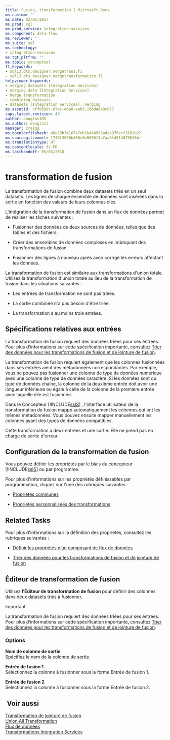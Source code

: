 ```yaml
---
title: Fusion, transformation | Microsoft Docs
ms.custom: ''
ms.date: 03/01/2017
ms.prod: sql
ms.prod_service: integration-services
ms.component: data-flow
ms.reviewer: ''
ms.suite: sql
ms.technology:
- integration-services
ms.tgt_pltfrm: ''
ms.topic: conceptual
f1_keywords:
- sql13.dts.designer.mergetrans.f1
- sql13.dts.designer.mergetransformation.f1
helpviewer_keywords:
- merging datasets [Integration Services]
- merging data [Integration Services]
- Merge transformation
- combining datasets
- datasets [Integration Services], merging
ms.assetid: cff8690c-07ac-46a0-aab5-20bd4848c677
caps.latest.revision: 43
author: douglaslMS
ms.author: douglasl
manager: craigg
ms.openlocfilehash: 49e73b34167e7eb1b494995adce976ecf2601b22
ms.sourcegitcommit: 1740f3090b168c0e809611a7aa6fd514075616bf
ms.translationtype: HT
ms.contentlocale: fr-FR
ms.lasthandoff: 05/03/2018
---
```

# <a name="merge-transformation"></a>transformation de fusion
  La transformation de fusion combine deux datasets triés en un seul datasets. Les lignes de chaque ensemble de données sont insérées dans la sortie en fonction des valeurs de leurs colonnes clés.  
  
 L'intégration de la transformation de fusion dans un flux de données permet de réaliser les tâches suivantes :  
  
-   Fusionner des données de deux sources de données, telles que des tables et des fichiers.  
  
-   Créer des ensembles de données complexes en imbriquant des transformations de fusion.  
  
-   Fusionner des lignes à nouveau après avoir corrigé les erreurs affectant les données.  
  
 La transformation de fusion est similaire aux transformations d'union totale. Utilisez la transformation d'union totale au lieu de la transformation de fusion dans les situations suivantes :  
  
-   Les entrées de transformation ne sont pas triées.  
  
-   La sortie combinée n'a pas besoin d'être triée.  
  
-   La transformation a au moins trois entrées.  
  
## <a name="input-requirements"></a>Spécifications relatives aux entrées  
 La transformation de fusion requiert des données triées pour ses entrées. Pour plus d’informations sur cette spécification importante, consultez [Trier des données pour les transformations de fusion et de jointure de fusion](../../../integration-services/data-flow/transformations/sort-data-for-the-merge-and-merge-join-transformations.md).  
  
 La transformation de fusion requiert également que les colonnes fusionnées dans ses entrées aient des métadonnées correspondantes. Par exemple, vous ne pouvez pas fusionner une colonne de type de données numérique avec une colonne de type de données caractère. Si les données sont du type de données chaîne, la colonne de la deuxième entrée doit avoir une longueur inférieure ou égale à celle de la colonne de la première entrée avec laquelle elle est fusionnée.  
  
 Dans le Concepteur [!INCLUDE[ssIS](../../../includes/ssis-md.md)] , l’interface utilisateur de la transformation de fusion mappe automatiquement les colonnes qui ont les mêmes métadonnées. Vous pouvez ensuite mapper manuellement les colonnes ayant des types de données compatibles.  
  
 Cette transformation a deux entrées et une sortie. Elle ne prend pas en charge de sortie d'erreur.  
  
## <a name="configuration-of-the-merge-transformation"></a>Configuration de la transformation de fusion  
 Vous pouvez définir les propriétés par le biais du concepteur [!INCLUDE[ssIS](../../../includes/ssis-md.md)] ou par programme.  
  
 Pour plus d'informations sur les propriétés définissables par programmation, cliquez sur l'une des rubriques suivantes :  
  
-   [Propriétés communes](http://msdn.microsoft.com/library/51973502-5cc6-4125-9fce-e60fa1b7b796)  
  
-   [Propriétés personnalisées des transformations](../../../integration-services/data-flow/transformations/transformation-custom-properties.md)  
  
## <a name="related-tasks"></a>Related Tasks  
 Pour plus d'informations sur la définition des propriétés, consultez les rubriques suivantes :  
  
-   [Définir les propriétés d’un composant de flux de données](../../../integration-services/data-flow/set-the-properties-of-a-data-flow-component.md)  
  
-   [Trier des données pour les transformations de fusion et de jointure de fusion](../../../integration-services/data-flow/transformations/sort-data-for-the-merge-and-merge-join-transformations.md)  
  
## <a name="merge-transformation-editor"></a>Éditeur de transformation de fusion
  Utilisez **l’Éditeur de transformation de fusion** pour définir des colonnes dans deux datasets triés à fusionner.  
  
> [!IMPORTANT]  
>  La transformation de fusion requiert des données triées pour ses entrées. Pour plus d’informations sur cette spécification importante, consultez [Trier des données pour les transformations de fusion et de jointure de fusion](../../../integration-services/data-flow/transformations/sort-data-for-the-merge-and-merge-join-transformations.md).  
  
### <a name="options"></a>Options  
 **Nom de colonne de sortie**  
 Spécifiez le nom de la colonne de sortie.  
  
 **Entrée de fusion 1**  
 Sélectionnez la colonne à fusionner sous la forme Entrée de fusion 1.  
  
 **Entrée de fusion 2**  
 Sélectionnez la colonne à fusionner sous la forme Entrée de fusion 2.  
  
## <a name="see-also"></a> Voir aussi  
 [Transformation de jointure de fusion](../../../integration-services/data-flow/transformations/merge-join-transformation.md)   
 [Union All Transformation](../../../integration-services/data-flow/transformations/union-all-transformation.md)   
 [Flux de données](../../../integration-services/data-flow/data-flow.md)   
 [Transformations Integration Services](../../../integration-services/data-flow/transformations/integration-services-transformations.md)  
  
  
